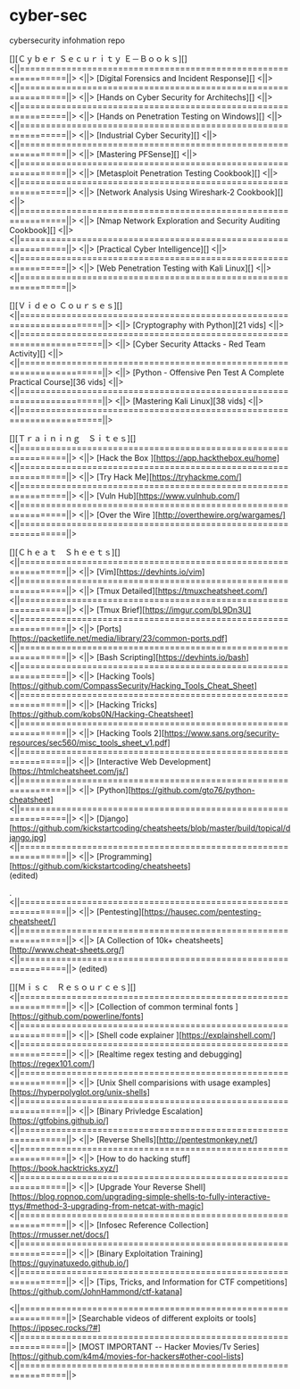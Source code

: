 # cyber-sec
cybersecurity infohmation repo


[][Ｃｙｂｅｒ Ｓｅｃｕｒｉｔｙ Ｅ－Ｂｏｏｋｓ][]
<||===============================================================||>
<||> [Digital Forensics and Incident Response][]                 <||>
<||===============================================================||>
<||> [Hands on Cyber Security for Architechs][]                  <||>
<||===============================================================||>
<||> [Hands on Penetration Testing on Windows][]                 <||>
<||===============================================================||>
<||> [Industrial Cyber Security][]                               <||>
<||===============================================================||>
<||> [Mastering PFSense][]                                       <||>
<||===============================================================||>
<||> [Metasploit Penetration Testing Cookbook][]                 <||>
<||===============================================================||>
<||> [Network Analysis Using Wireshark-2 Cookbook][]             <||>
<||===============================================================||>
<||> [Nmap Network Exploration and Security Auditing Cookbook][] <||>
<||===============================================================||>
<||> [Practical Cyber Intelligence][]                            <||>
<||===============================================================||>
<||> [Web Penetration Testing with Kali Linux][]                 <||>
<||===============================================================||>

[][Ｖｉｄｅｏ Ｃｏｕｒｓｅｓ][]
<||======================================================================||>
<||> [Cryptography with Python][21 vids]                                <||>
<||======================================================================||>
<||> [Cyber Security Attacks - Red Team Activity][]                     <||>
<||======================================================================||>
<||> [Python - Offensive Pen Test A Complete Practical Course][36 vids] <||>
<||======================================================================||>
<||> [Mastering Kali Linux][38 vids]                                    <||>
<||======================================================================||>

[][Ｔｒａｉｎｉｎｇ　Ｓｉｔｅｓ][]
<||===============================================================||>
<||> [Hack the Box ][https://app.hackthebox.eu/home]    
<||===============================================================||>
<||> [Try Hack Me][https://tryhackme.com/]          
<||===============================================================||>
<||> [Vuln Hub][https://www.vulnhub.com/]          
<||===============================================================||>
<||> [Over the Wire ][http://overthewire.org/wargames/]           
<||===============================================================||>

[][Ｃｈｅａｔ　Ｓｈｅｅｔｓ][]
<||===============================================================||>
<||> [Vim][https://devhints.io/vim]       
<||===============================================================||>
<||> [Tmux Detailed][https://tmuxcheatsheet.com/]       
<||===============================================================||>
<||> [Tmux Brief][https://imgur.com/bL9Dn3U]           
<||===============================================================||>
<||> [Ports][https://packetlife.net/media/library/23/common-ports.pdf]           
<||===============================================================||>
<||> [Bash Scripting][https://devhints.io/bash]    
<||===============================================================||>
<||> [Hacking Tools][https://github.com/CompassSecurity/Hacking_Tools_Cheat_Sheet]            
<||===============================================================||>
<||> [Hacking Tricks][https://github.com/kobs0N/Hacking-Cheatsheet]        
<||===============================================================||>
<||> [Hacking Tools 2][https://www.sans.org/security-resources/sec560/misc_tools_sheet_v1.pdf]           
<||===============================================================||>
<||> [Interactive Web Development][https://htmlcheatsheet.com/js/]          
<||===============================================================||>
<||> [Python][https://github.com/gto76/python-cheatsheet]            
<||===============================================================||>
<||> [Django][https://github.com/kickstartcoding/cheatsheets/blob/master/build/topical/django.jpg]       
<||===============================================================||>
<||> [Programming][https://github.com/kickstartcoding/cheatsheets]               
(edited)

.<||===============================================================||>
<||> [Pentesting][https://hausec.com/pentesting-cheatsheet/]      
<||===============================================================||>
<||> [A Collection of 10k+ cheatsheets][http://www.cheat-sheets.org/]              
<||===============================================================||>
(edited)

[][Ｍｉｓｃ　Ｒｅｓｏｕｒｃｅｓ][]
<||===============================================================||>
<||> [Collection of common terminal fonts ][https://github.com/powerline/fonts]       
<||===============================================================||>
<||> [Shell code explainer ][https://explainshell.com/]    
<||===============================================================||>
<||> [Realtime regex testing and debugging][https://regex101.com/]      
<||===============================================================||>
<||> [Unix Shell comparisions with usage examples][https://hyperpolyglot.org/unix-shells]         
<||===============================================================||>
<||> [Binary Privledge Escalation][https://gtfobins.github.io/]         
<||===============================================================||>
<||> [Reverse Shells][http://pentestmonkey.net/]           
<||===============================================================||>
<||> [How to do hacking stuff][https://book.hacktricks.xyz/]       
<||===============================================================||>
<||> [Upgrade Your Reverse Shell][https://blog.ropnop.com/upgrading-simple-shells-to-fully-interactive-ttys/#method-3-upgrading-from-netcat-with-magic]
<||===============================================================||>
<||> [Infosec Reference Collection][https://rmusser.net/docs/]          
<||===============================================================||>
<||> [Binary Exploitation Training][https://guyinatuxedo.github.io/]          
<||===============================================================||>
<||> [Tips, Tricks, and Information for CTF competitions][https://github.com/JohnHammond/ctf-katana]       



<||===============================================================||>
[Searchable videos of different exploits or tools][https://ippsec.rocks/?#]  
<||===============================================================||>
[MOST IMPORTANT -- Hacker Movies/Tv Series][https://github.com/k4m4/movies-for-hackers#other-cool-lists]
<||===============================================================||>
